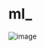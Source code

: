 # ml_

![image](https://github.com/bobr-vds-hackathon/ml_/assets/75633909/c1e0e36d-81a9-47c9-a81f-f87198dbf057)


